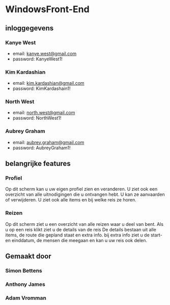 # WindowsFront-End

## inloggegevens
### Kanye West
  - email: kanye.west@gmail.com
  - password: KanyeWest1!
### Kim Kardashian
  - email: kim.kardashian@gmail.com
  - password: KimKardashain1!
### North West
  - email: north.west@gmail.com
  - password: NorthWest1!
### Aubrey Graham
  - email: aubrey.graham@gmail.com
  - password: AubreyGraham1!
  
## belangrijke features
### Profiel
 Op dit scherm kan u uw eigen profiel zien en veranderen. U ziet ook een overzicht van alle uitnodigingen die u ontvangen hebt. U kan ze aanvaarden of verwijderen. 
 U ziet ook alle items en bij welke reis ze horen.
### Reizen
  Op dit scherm ziet u een overzicht van alle reizen waar u deel van bent. Als u op een reis klikt ziet u de details van de reis
  De details bestaan uit alle items, de route die gepland staat en extra info. bij extra info ziet u de start- en einddatum, de mensen die meegaan en kan u uw reis ook delen.
## Gemaakt door
### Simon Bettens
### Anthony James
### Adam Vromman
